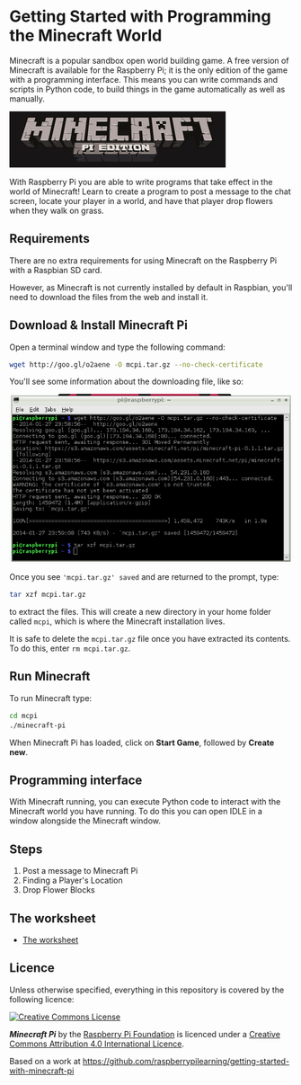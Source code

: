 # Getting Started with Programming the Minecraft World

Minecraft is a popular sandbox open world building game. A free version of Minecraft is available for the Raspberry Pi; it is the only edition of the game with a programming interface. This means you can write commands and scripts in Python code, to build things in the game automatically as well as manually.

![](images/minecraft-pi-banner.png)

With Raspberry Pi you are able to write programs that take effect in the world of Minecraft! Learn to create a program to post a message to the chat screen, locate your player in a world, and have that player drop flowers when they walk on grass.

## Requirements

There are no extra requirements for using Minecraft on the Raspberry Pi with a Raspbian SD card.

However, as Minecraft is not currently installed by default in Raspbian, you'll need to download the files from the web and install it.

## Download & Install Minecraft Pi

Open a terminal window and type the following command:

```bash
wget http://goo.gl/o2aene -O mcpi.tar.gz --no-check-certificate
```

You'll see some information about the downloading file, like so:

![](images/mcpi-install.png)

Once you see `'mcpi.tar.gz' saved` and are returned to the prompt, type:

```bash
tar xzf mcpi.tar.gz
```

to extract the files. This will create a new directory in your home folder called `mcpi`, which is where the Minecraft installation lives.

It is safe to delete the `mcpi.tar.gz` file once you have extracted its contents. To do this, enter `rm mcpi.tar.gz`.

## Run Minecraft

To run Minecraft type:

```bash
cd mcpi
./minecraft-pi
```

When Minecraft Pi has loaded, click on **Start Game**, followed by **Create new**.

## Programming interface

With Minecraft running, you can execute Python code to interact with the Minecraft world you have running. To do this you can open IDLE in a window alongside the Minecraft window.

## Steps

1. Post a message to Minecraft Pi
1. Finding a Player's Location
1. Drop Flower Blocks

## The worksheet

- [The worksheet](worksheet.md)

## Licence

Unless otherwise specified, everything in this repository is covered by the following licence:

[![Creative Commons License](http://i.creativecommons.org/l/by-sa/4.0/88x31.png)](http://creativecommons.org/licenses/by-sa/4.0/)

***Minecraft Pi*** by the [Raspberry Pi Foundation](http://www.raspberrypi.org) is licenced under a [Creative Commons Attribution 4.0 International Licence](http://creativecommons.org/licenses/by-sa/4.0/).

Based on a work at https://github.com/raspberrypilearning/getting-started-with-minecraft-pi
